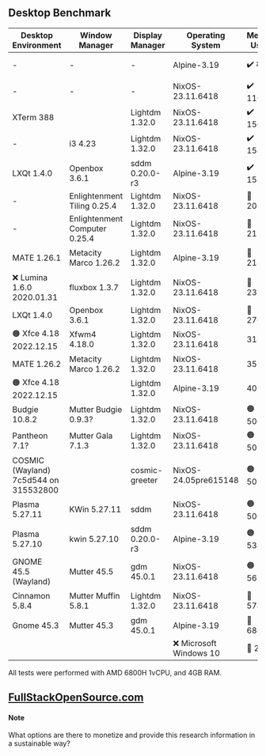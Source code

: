 ## Desktop Benchmark

|Desktop Environment                  |Window Manager               |Display Manager         |Operating System      |Memory Usage|Processor Usage|Size on Disk|Reboot Time        |
|-------------------------------------|-----------------------------|------------------------|----------------------|------------|---------------|------------|-------------------|
|-                                    |-                            |-                       |Alpine-3.19           |✔️ 89MB     |✔️ 0.00, 0.00, 0.00|✔️ 342.6M   |11 Seconds         |
|-                                    |-                            |-                       |NixOS-23.11.6418      |✔️ 116MB    |✔️ 0.00, 0.00, 0.00|🔵 2.3G     |✔️ 6 Seconds       |
|XTerm 388                            |                             |Lightdm 1.32.0          |NixOS-23.11.6418      |✔️ 150MB    |✔️ 0.00, 0.00, 0.00|4.2G        |✔️ 6 Seconds       |
|-                                    |i3 4.23                      |Lightdm 1.32.0          |NixOS-23.11.6418      |✔️ 154MB    |✔️ 0.00, 0.00, 0.00|4.2G        |✔️ 6 Seconds       |
|LXQt 1.4.0                           |Openbox 3.6.1                |sddm 0.20.0-r3          |Alpine-3.19           |✔️ 158MB    |✔️ 0.00, 0.00, 0.00|✔️ 801M     |10 Seconds         |
|-                                    |Enlightenment Tiling 0.25.4  |Lightdm 1.32.0          |NixOS-23.11.6418      |🔵 205MB    |🔵 0.07, 0.02, 0.00|5.4G        |🔵 8 Seconds       |
|-                                    |Enlightenment Computer 0.25.4|Lightdm 1.32.0          |NixOS-23.11.6418      |🔵 211MB    |0.13, 0.03, 0.01|5.4G        |🔵 9 Seconds       |
|MATE 1.26.1                          |Metacity Marco 1.26.2        |Lightdm 1.32.0          |Alpine-3.19           |🔵 218MB    |✔️ 0.00, 0.00, 0.00|✔️ 1.3G     |🟠 14 Seconds      |
|❌ Lumina 1.6.0 2020.01.31            |fluxbox 1.3.7                |Lightdm 1.32.0          |NixOS-23.11.6418      |🔵 232MB    |🔵 0.07, 0.02, 0.00|🔵 3.3G     |🔵 9 Seconds       |
|LXQt 1.4.0                           |Openbox 3.6.1                |Lightdm 1.32.0          |NixOS-23.11.6418      |🔵 276MB    |🔵 0.07, 0.02, 0.00|5.2G        |10 Seconds         |
|🟠 Xfce 4.18 2022.12.15              |Xfwm4 4.18.0                 |Lightdm 1.32.0          |NixOS-23.11.6418      |318MB       |🔵 0.07, 0.02, 0.00|5.0G        |10 Seconds         |
|MATE 1.26.2                          |Metacity Marco 1.26.2        |Lightdm 1.32.0          |NixOS-23.11.6418      |351MB       |0.13, 0.03, 0.01|5.7G        |10 Seconds         |
|🟠 Xfce 4.18 2022.12.15              |                             |Lightdm 1.32.0          |Alpine-3.19           |402MB       |✔️ 0.00, 0.00, 0.00|✔️ 1.2G     |11 Seconds         |
|Budgie 10.8.2                        |Mutter Budgie 0.9.3?         |Lightdm 1.32.0          |NixOS-23.11.6418      |🟠 500MB    |🟠 0.34, 0.08, 0.03|🟠 6.3G     |11 Seconds         |
|Pantheon 7.1?                        |Mutter Gala 7.1.3            |Lightdm 1.32.0          |NixOS-23.11.6418      |🟠 502MB    |🟠 0.36, 0.08, 0.03|6.0G        |🟠 14 Seconds      |
|COSMIC (Wayland) 7c5d544 on 315532800|                             |cosmic-greeter          |NixOS-24.05pre615148  |🟠 505MB    |🟠 0.39, 0.10, 0.03|🔵 3.9G     |11 Seconds         |
|Plasma 5.27.11                       |KWin 5.27.11                 |sddm                    |NixOS-23.11.6418      |🟠 506MB    |🔴 2.02, 0.51, 0.17|🟠 6.8G     |🔴 24 Seconds      |
|Plasma 5.27.10                       |kwin 5.27.10                 |sddm 0.20.0-r3	         |Alpine-3.19           |🟠 533MB    |🔴 1.28, 0.30, 0.10|🔵 2.2GB    |🟠 17 Seconds      |
|GNOME 45.5 (Wayland)                 |Mutter 45.5                  |gdm 45.0.1              |NixOS-23.11.6418      |🟠 567MB    |0.21, 0.05, 0.02|6.0G        |11 Seconds         |
|Cinnamon 5.8.4                       |Mutter Muffin 5.8.1          |Lightdm 1.32.0          |NixOS-23.11.6418      |🔴 574MB    |🔴 1.20, 0.29, 0.10|🔴 7.0G     |🟠 17 Seconds      |
|Gnome 45.3                           |Mutter 45.3                  |gdm 45.0.1              |Alpine-3.19           |🔴 684MB    |0.27, 0.06, 0.02|✔️ 1.8G     |🔴 21 Seconds      |
|                                     |                             |                        |❌ Microsoft Windows 10|🔴 2.3GB    |4%             |🔴 32.7G    |🔴 53 Seconds      |

All tests were performed with AMD 6800H 1vCPU, and 4GB RAM.

## [FullStackOpenSource.com](https://fullstackopensource.com/)

#### Note
What options are there to monetize and provide this research information in a sustainable way?
